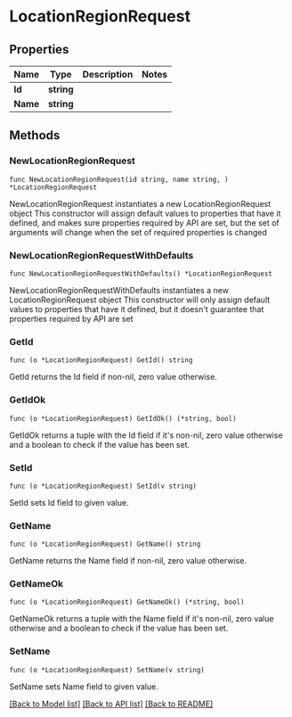 # LocationRegionRequest

## Properties

Name | Type | Description | Notes
------------ | ------------- | ------------- | -------------
**Id** | **string** |  | 
**Name** | **string** |  | 

## Methods

### NewLocationRegionRequest

`func NewLocationRegionRequest(id string, name string, ) *LocationRegionRequest`

NewLocationRegionRequest instantiates a new LocationRegionRequest object
This constructor will assign default values to properties that have it defined,
and makes sure properties required by API are set, but the set of arguments
will change when the set of required properties is changed

### NewLocationRegionRequestWithDefaults

`func NewLocationRegionRequestWithDefaults() *LocationRegionRequest`

NewLocationRegionRequestWithDefaults instantiates a new LocationRegionRequest object
This constructor will only assign default values to properties that have it defined,
but it doesn't guarantee that properties required by API are set

### GetId

`func (o *LocationRegionRequest) GetId() string`

GetId returns the Id field if non-nil, zero value otherwise.

### GetIdOk

`func (o *LocationRegionRequest) GetIdOk() (*string, bool)`

GetIdOk returns a tuple with the Id field if it's non-nil, zero value otherwise
and a boolean to check if the value has been set.

### SetId

`func (o *LocationRegionRequest) SetId(v string)`

SetId sets Id field to given value.


### GetName

`func (o *LocationRegionRequest) GetName() string`

GetName returns the Name field if non-nil, zero value otherwise.

### GetNameOk

`func (o *LocationRegionRequest) GetNameOk() (*string, bool)`

GetNameOk returns a tuple with the Name field if it's non-nil, zero value otherwise
and a boolean to check if the value has been set.

### SetName

`func (o *LocationRegionRequest) SetName(v string)`

SetName sets Name field to given value.



[[Back to Model list]](../README.md#documentation-for-models) [[Back to API list]](../README.md#documentation-for-api-endpoints) [[Back to README]](../README.md)


